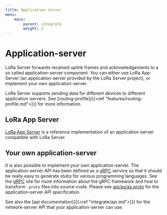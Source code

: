 ```yaml
---
title: Application server
menu:
    main:
        parent: integrate
        weight: 2
---
```


# Application-server

LoRa Server forwards received uplink frames and acknowledgements to a so called
application-server component. You can either use LoRa App Server
(an application-server provided by the LoRa Server project), or implement
your own application-server.

LoRa Server supports sending data for different devices to different
application-servers. See [routing-profile]({{<ref "features/routing-profile.md">}})
for more information.

## LoRa App Server

[LoRa App Server](https://docs.loraserver.io/lora-app-server/) is a reference
implementation of an application-server compatible with LoRa Server.

## Your own application-server

It is also possible to implement your own application-server. The
application-server API has been defined as a [gRPC](https://grpc.io) service
so that it should be really easy to generate stubs for various programming
languages. See the [gRPC](https://grpc.io) site for more information about
the gRPC framework and how to transform `.proto` files into source-code.
Please see [api/as/as.proto](https://github.com/brocaar/loraserver/blob/master/api/as/as.proto)
for the application-server API specification.

See also the [api documentation]({{<ref "integrate/api.md">}}) for the
network-server API that your application-server can use.
